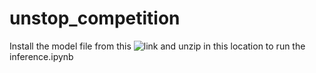 # unstop_competition

Install the model file from this ![link](https://drive.google.com/drive/folders/1bwIx4-LGiJ2MB1dLCh84e7-yluIln5iJ?usp=sharing) and unzip in this location to run the inference.ipynb
